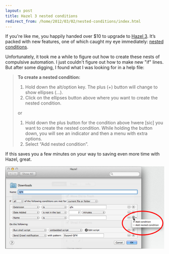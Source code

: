 ```yaml
---
layout: post
title: Hazel 3 nested conditions
redirect_from: /home/2012/03/02/nested-conditions/index.html
---
```

<p>If you're like me, you happily handed over $10 to upgrade to <a href="http://www.noodlesoft.com/hazel.php">Hazel 3</a>. It’s packed with new features, one of which caught my eye immediately: <a href="http://www.noodlesoft.com/whatsnew.html">nested conditions</a>.</p>
<p>Unfortunately, it took me a while to figure out how to create these nests of compulsive automation. I just couldn't figure out how to make new "if" lines. But after some digging, I found what I was looking for in a help file:</p>
<blockquote>
<p><strong>To create a nested condition:</strong></p>
<ol>
<li>Hold down the alt/option key. The plus (+) button will change to show ellipses (…).</li>
<li>Click on the ellipses button above where you want to create the nested condition.</li>
</ol>
<p>or</p>
<ol>
<li>Hold down the plus button for the condition above hwere [sic] you want to create the nested condition. While holding the button down, you will see an indicator and then a menu with extra options.</li>
<li>Select “Add nested condition”.</li>
</ol>
</blockquote>
<p>If this saves you a few minutes on your way to saving even more time with Hazel, great.</p>
<p><a href="/img/hazel-nested-condition-pe.png"><img style="display: block; margin-left: auto; margin-right: auto;" src="/img/hazel-nested-condition-pe.png" border="0"/></a></p>
<blockquote><ol> </ol>
</blockquote>
